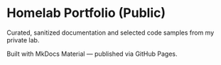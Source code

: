 # Homelab Portfolio (Public)

Curated, sanitized documentation and selected code samples from my private lab.

Built with MkDocs Material — published via GitHub Pages.
